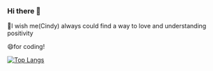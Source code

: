 ### Hi there 👋
💖I wish me(Cindy) always could find a way to love and understanding positivity

😄for coding!

<!--
**cindyway/cindyway** is a ✨ _special_ ✨ repository because its `README.md` (this file) appears on your GitHub profile.

Here are some ideas to get you started:

- 🔭 I’m currently working on ...
- 🌱 I’m currently learning Reinforcement Learning
- 👯 I’m looking to collaborate on ...
- 🤔 I’m looking for help with ...
- 💬 Ask me about ...
- 📫 How to reach me: ...
- 😄 Pronouns: ...
- ⚡ Fun fact: ...
-->


<!--统计卡片 [![Cindy's GitHub stats](https://github-readme-stats.vercel.app/api?username=cindyway)](https://github.com/cindyway/github-readme-stats) -->

[![Top Langs](https://github-readme-stats.vercel.app/api/top-langs/?username=cindyway&layout=compact)](https://github.com/cindyway/github-readme-stats)
